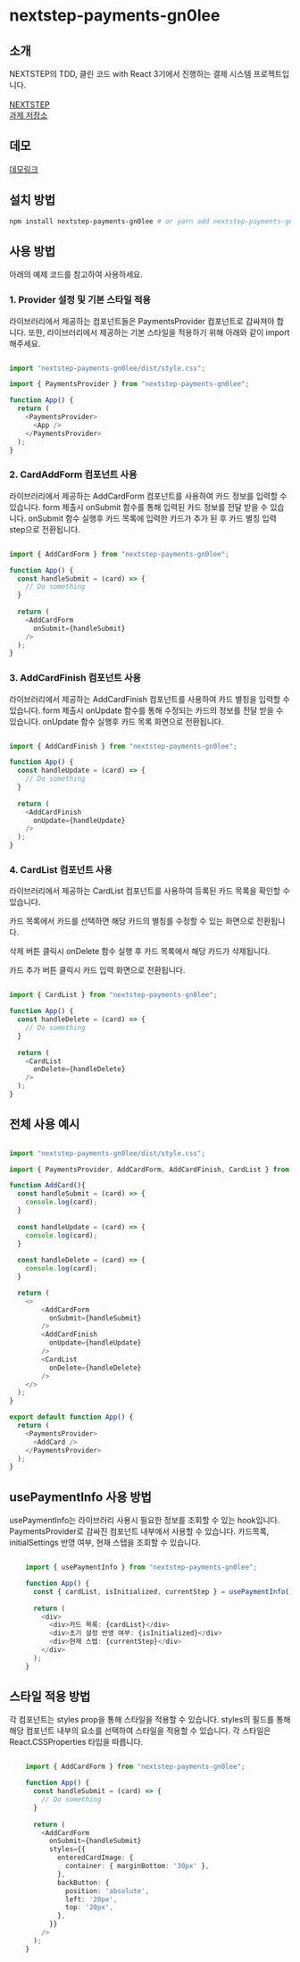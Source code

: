 # nextstep-payments-gn0lee

## 소개

NEXTSTEP의 TDD, 클린 코드 with React 3기에서 진행하는 결제 시스템 프로젝트입니다.
<br/>
<br/>
[NEXTSTEP](https://edu.nextstep.camp)
<br/>
[과제 저장소](https://github.com/next-step/react-payments)

## 데모
[데모링크](https://codesandbox.io/p/devbox/nextstep-payments-gn0lee-rp2ly6)

## 설치 방법

```bash
npm install nextstep-payments-gn0lee # or yarn add nextstep-payments-gn0lee
```

## 사용 방법

아래의 예제 코드를 참고하여 사용하세요.

### 1. Provider 설정 및 기본 스타일 적용

라이브러리에서 제공하는 컴포넌트들은 PaymentsProvider 컴포넌트로 감싸져야 합니다.
또한, 라이브러리에서 제공하는 기본 스타일을 적용하기 위해 아래와 같이 import 해주세요.

```typescript jsx

import "nextstep-payments-gn0lee/dist/style.css";

import { PaymentsProvider } from "nextstep-payments-gn0lee";

function App() {
  return (
    <PaymentsProvider>
      <App />
    </PaymentsProvider>
  );
}

```

### 2. CardAddForm 컴포넌트 사용

라이브러리에서 제공하는 AddCardForm 컴포넌트를 사용하여 카드 정보를 입력할 수 있습니다.
form 제출시 onSubmit 함수를 통해 입력된 카드 정보를 전달 받을 수 있습니다.
onSubmit 함수 실행후 카드 목록에 입력한 카드가 추가 된 후 카드 별칭 입력 step으로 전환됩니다.

```typescript jsx

import { AddCardForm } from "nextstep-payments-gn0lee";

function App() {
  const handleSubmit = (card) => {
    // Do something
  }
  
  return (
    <AddCardForm 
      onSubmit={handleSubmit}
    />
  );
}

```

### 3. AddCardFinish 컴포넌트 사용

라이브러리에서 제공하는 AddCardFinish 컴포넌트를 사용하여 카드 별칭을 입력할 수 있습니다.
form 제출시 onUpdate 함수를 통해 수정되는 카드의 정보를 전달 받을 수 있습니다.
onUpdate 함수 실행후 카드 목록 화면으로 전환됩니다.

```typescript jsx

import { AddCardFinish } from "nextstep-payments-gn0lee";

function App() {
  const handleUpdate = (card) => {
    // Do something
  }
  
  return (
    <AddCardFinish 
      onUpdate={handleUpdate}
    />
  );
}

```

### 4. CardList 컴포넌트 사용

라이브러리에서 제공하는 CardList 컴포넌트를 사용하여 등록된 카드 목록을 확인할 수 있습니다.

카드 목록에서 카드를 선택하면 해당 카드의 별칭를 수정할 수 있는 화면으로 전환됩니다.

삭제 버튼 클릭시 onDelete 함수 실행 후 카드 목록에서 해당 카드가 삭제됩니다.

카드 추가 버튼 클릭시 카드 입력 화면으로 전환됩니다.

```typescript jsx

import { CardList } from "nextstep-payments-gn0lee";

function App() {
  const handleDelete = (card) => {
    // Do something
  }
  
  return (
    <CardList 
      onDelete={handleDelete}
    />
  );
}

```

## 전체 사용 예시

```typescript jsx

import "nextstep-payments-gn0lee/dist/style.css";

import { PaymentsProvider, AddCardForm, AddCardFinish, CardList } from "nextstep-payments-gn0lee";

function AddCard(){
  const handleSubmit = (card) => {
    console.log(card);
  }
  
  const handleUpdate = (card) => {
    console.log(card);
  }
  
  const handleDelete = (card) => {
    console.log(card);
  }

  return (
    <>
        <AddCardForm 
          onSubmit={handleSubmit}
        />
        <AddCardFinish 
          onUpdate={handleUpdate}
        />
        <CardList 
          onDelete={handleDelete}
        />
    </>
  );
}

export default function App() {
  return (
    <PaymentsProvider>
      <AddCard />
    </PaymentsProvider>
  );
}

```

## usePaymentInfo 사용 방법

usePaymentInfo는 라이브러리 사용시 필요한 정보를 조회할 수 있는 hook입니다.
PaymentsProvider로 감싸진 컴포넌트 내부에서 사용할 수 있습니다.
카드목록, initialSettings 반영 여부, 현재 스텝을 조회할 수 있습니다.

```typescript jsx

    import { usePaymentInfo } from "nextstep-payments-gn0lee";

    function App() {
      const { cardList, isInitialized, currentStep } = usePaymentInfo();
      
      return (
        <div>
          <div>카드 목록: {cardList}</div>
          <div>초기 설정 반영 여부: {isInitialized}</div>
          <div>현재 스텝: {currentStep}</div>
        </div>
      );
    }

```


## 스타일 적용 방법

각 컴포넌트는 styles prop을 통해 스타일을 적용할 수 있습니다.
styles의 필드를 통해 해당 컴포넌트 내부의 요소를 선택하여 스타일을 적용할 수 있습니다.
각 스타일은 React.CSSProperties 타입을 따릅니다.

```typescript jsx

    import { AddCardForm } from "nextstep-payments-gn0lee";

    function App() {
      const handleSubmit = (card) => {
        // Do something
      }
      
      return (
        <AddCardForm 
          onSubmit={handleSubmit}
          styles={{
            enteredCardImage: {
              container: { marginBottom: '30px' },
            },
            backButton: {
              position: 'absolute',
              left: '20px',
              top: '20px',
            },
          }}
        />
      );
    }

```
